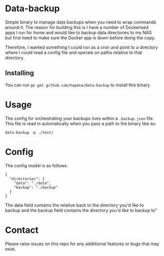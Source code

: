# Data-backup

Simple binary to manage data backups when you need to wrap commands around it.
The reason for building this is I have a number of Dockerised apps I run for
home and would like to backup data directories to my NAS but first need to make
sure the Docker app is down before doing the copy.

Therefore, I wanted something I could run as a cron and point to a directory
where I could read a config file and operate on paths relative to that
directory.

## Installing

You can run `go get github.com/hapana/data-backup` to install this binary

# Usage

The config for orchestrating your backups lives within a `.backup.json` file.
This file is read in automatically when you pass a path to the binary like so:

`data-backup -p ./test/`

# Config

The config model is as follows:

```
{
  "directories": {
    "data": "./data",
    "backup": "./backup"
  }
}
```

The data field contains the relative back to the directory you'd like to backup
and the backup field contains the directory you'd like to backup to"

# Contact

Please raise issues on this repo for any addiitional features or bugs that may exist.
